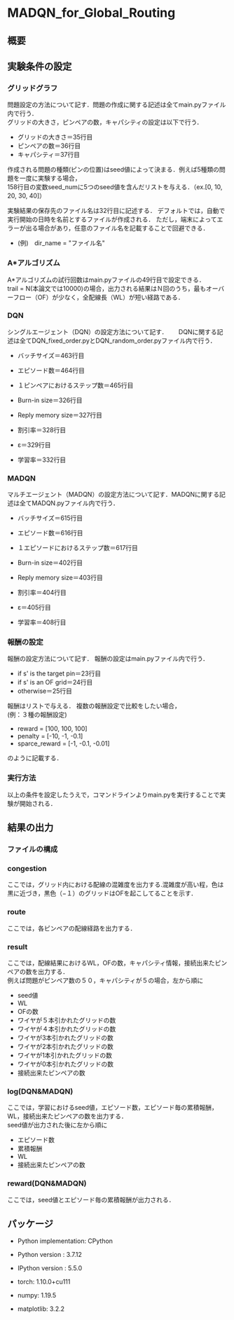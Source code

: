 # MADQN_for_Global_Routing
## 概要
## 実験条件の設定
### グリッドグラフ
問題設定の方法について記す．問題の作成に関する記述は全てmain.pyファイル内で行う．  
グリッドの大きさ，ピンペアの数，キャパシティの設定は以下で行う．
 - グリッドの大きさ＝35行目
 - ピンペアの数＝36行目
 - キャパシティ＝37行目

作成される問題の種類(ピンの位置)はseed値によって決まる．例えば5種類の問題を一度に実験する場合，  
158行目の変数seed_numに5つのseed値を含んだリストを与える．（ex.[0, 10, 20, 30, 40]）  

実験結果の保存先のファイル名は32行目に記述する．  デフォルトでは，自動で実行開始の日時を名前とするファイルが作成される．
ただし，端末によってエラーが出る場合があり，任意のファイル名を記載することで回避できる．
- (例)　dir_name = "ファイル名"
### A*アルゴリズム
A*アルゴリズムの試行回数はmain.pyファイルの49行目で設定できる．  
trail = N(本論文では10000)の場合，出力される結果はＮ回のうち，最もオーバーフロー（OF）が少なく，全配線長（WL）が短い経路である．
### DQN
シングルエージェント（DQN）の設定方法について記す．　　
DQNに関する記述は全てDQN_fixed_order.pyとDQN_random_order.pyファイル内で行う．
 - バッチサイズ＝463行目
 - エピソード数＝464行目
 - １ピンペアにおけるステップ数＝465行目

 - Burn-in size＝326行目
 - Reply memory size＝327行目
 - 割引率＝328行目
 - ε＝329行目
 - 学習率＝332行目
### MADQN
マルチエージェント（MADQN）の設定方法について記す．MADQNに関する記述は全てMADQN.pyファイル内で行う．
 - バッチサイズ＝615行目
 - エピソード数＝616行目
 - １エピソードにおけるステップ数＝617行目

 - Burn-in size＝402行目
 - Reply memory size＝403行目
 - 割引率＝404行目
 - ε＝405行目
 - 学習率＝408行目
### 報酬の設定
報酬の設定方法について記す． 報酬の設定はmain.pyファイル内で行う．
 - if s' is the target pin＝23行目
 - if s' is an OF grid＝24行目
 - otherwise＝25行目

報酬はリストで与える． 複数の報酬設定で比較をしたい場合，   
(例：３種の報酬設定)
 - reward = [100, 100, 100]
 - penalty = [-10, -1, -0.1]
 - sparce_reward = [-1, -0.1, -0.01]  

のように記載する．
### 実行方法
以上の条件を設定したうえで，コマンドラインよりmain.pyを実行することで実験が開始される． 

## 結果の出力
### ファイルの構成

### congestion
ここでは，グリッド内における配線の混雑度を出力する.混雑度が高い程，色は黒に近づき，黒色（−１）のグリッドはOFを起こしてることを示す．　　
### route
ここでは，各ピンペアの配線経路を出力する．
### result
ここでは，配線結果におけるWL，OFの数，キャパシティ情報，接続出来たピンペアの数を出力する．  
例えば問題がピンペア数の５０，キャパシティが５の場合，左から順に
 - seed値
 - WL
 - OFの数
 - ワイヤが５本引かれたグリッドの数
 - ワイヤが４本引かれたグリッドの数
 - ワイヤが3本引かれたグリッドの数
 - ワイヤが2本引かれたグリッドの数
 - ワイヤが1本引かれたグリッドの数
 - ワイヤが0本引かれたグリッドの数
 - 接続出来たピンペアの数
### log(DQN&MADQN)
ここでは，学習におけるseed値，エピソード数，エピソード毎の累積報酬，WL，接続出来たピンペアの数を出力する．  
seed値が出力された後に左から順に
 - エピソード数
 - 累積報酬
 - WL
 - 接続出来たピンペアの数  
### reward(DQN&MADQN)
ここでは，seed値とエピソード毎の累積報酬が出力される．
## パッケージ
- Python implementation: CPython
- Python version       : 3.7.12
- IPython version      : 5.5.0

- torch: 1.10.0+cu111
- numpy: 1.19.5
- matplotlib: 3.2.2
